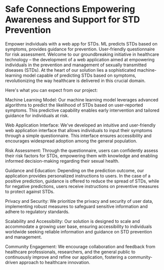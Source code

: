 # Safe Connections Empowering Awareness and Support for STD Prevention
Empower individuals with a web app for STDs. ML predicts STDs based on symptoms, provides guidance for prevention. User-friendly questionnaire for risk assessment. Welcome to our groundbreaking initiative in healthcare technology – the development of a web application aimed at empowering individuals in the prevention and management of sexually transmitted diseases (STDs). At the heart of our solution lies a sophisticated machine-learning model capable of predicting STDs based on symptoms, revolutionizing the way healthcare is delivered in this crucial domain.

Here's what you can expect from our project:

Machine Learning Model: Our machine learning model leverages advanced algorithms to predict the likelihood of STDs based on user-reported symptoms. This predictive capability enables early intervention and tailored guidance for individuals at risk.

Web Application Interface: We've developed an intuitive and user-friendly web application interface that allows individuals to input their symptoms through a simple questionnaire. This interface ensures accessibility and encourages widespread adoption among the general population.

Risk Assessment: Through the questionnaire, users can confidently assess their risk factors for STDs, empowering them with knowledge and enabling informed decision-making regarding their sexual health.

Guidance and Education: Depending on the prediction outcome, our application provides personalized instructions to users. In the case of a positive prediction, guidance is offered to reduce the spread of STDs, while for negative predictions, users receive instructions on preventive measures to protect against STDs.

Privacy and Security: We prioritize the privacy and security of user data, implementing robust measures to safeguard sensitive information and adhere to regulatory standards.

Scalability and Accessibility: Our solution is designed to scale and accommodate a growing user base, ensuring accessibility to individuals worldwide seeking reliable information and guidance on STD prevention and management.

Community Engagement: We encourage collaboration and feedback from healthcare professionals, researchers, and the general public to continuously improve and refine our application, fostering a community-driven approach to healthcare innovation.
